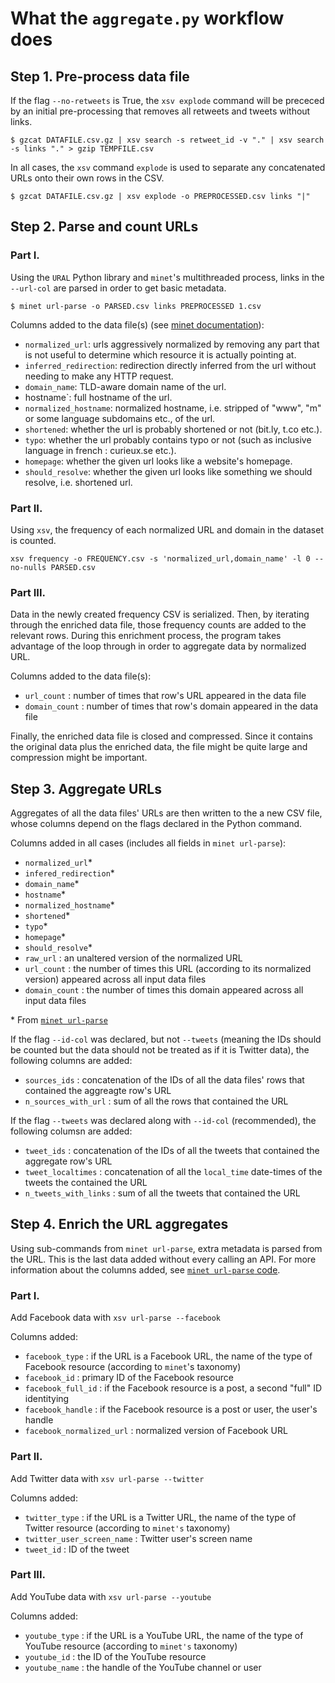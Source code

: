 # What the `aggregate.py` workflow does
## Step 1. Pre-process data file

If the flag `--no-retweets` is True, the `xsv explode` command will be prececed by an initial pre-processing that removes all retweets and tweets without links.

```shell
$ gzcat DATAFILE.csv.gz | xsv search -s retweet_id -v "." | xsv search -s links "." > gzip TEMPFILE.csv
```

In all cases, the `xsv` command `explode` is used to separate any concatenated URLs onto their own rows in the CSV.

```shell
$ gzcat DATAFILE.csv.gz | xsv explode -o PREPROCESSED.csv links "|"
```


## Step 2. Parse and count URLs

### Part I.

Using the `URAL` Python library and `minet`'s multithreaded process, links in the `--url-col` are parsed in order to get basic metadata.

```shell
$ minet url-parse -o PARSED.csv links PREPROCESSED 1.csv
```


Columns added to the data file(s) (see [minet documentation](https://github.com/medialab/minet/blob/master/docs/cli.md#url-parse)):
* `normalized_url`: urls aggressively normalized by removing any part that is not useful to determine which resource it is actually pointing at.
* `inferred_redirection`: redirection directly inferred from the url without needing to make any HTTP request.
* `domain_name`: TLD-aware domain name of the url.
* hostname`: full hostname of the url.
* `normalized_hostname`: normalized hostname, i.e. stripped of "www", "m" or some language subdomains etc., of the url.
* `shortened`: whether the url is probably shortened or not (bit.ly, t.co etc.).
* `typo`: whether the url probably contains typo or not (such as inclusive language in french : curieux.se etc.).
* `homepage`: whether the given url looks like a website's homepage.
* `should_resolve`: whether the given url looks like something we should resolve, i.e. shortened url.

### Part II.

Using `xsv`, the frequency of each normalized URL and domain in the dataset is counted.

```shell
xsv frequency -o FREQUENCY.csv -s 'normalized_url,domain_name' -l 0 --no-nulls PARSED.csv
```


### Part III.

Data in the newly created frequency CSV is serialized. Then, by iterating through the enriched data file, those frequency counts are added to the relevant rows. During this enrichment process, the program takes advantage of the loop through in order to aggregate data by normalized URL.

Columns added to the data file(s):
- `url_count` : number of times that row's URL appeared in the data file
- `domain_count` : number of times that row's domain appeared in the data file

Finally, the enriched data file is closed and compressed. Since it contains the original data plus the enriched data, the file might be quite large and compression might be important.

## Step 3. Aggregate URLs

Aggregates of all the data files' URLs are then written to the a new CSV file, whose columns depend on the flags declared in the Python command.

Columns added in all cases (includes all fields in `minet url-parse`):

- `normalized_url`*
- `infered_redirection`*
- `domain_name`*
- `hostname`*
- `normalized_hostname`*
- `shortened`*
- `typo`*
- `homepage`*
- `should_resolve`*
- `raw_url` : an unaltered version of the normalized URL
- `url_count` : the number of times this URL (according to its normalized version) appeared across all input data files
- `domain_count` : the number of times this domain appeared across all input data files

\* From [`minet url-parse`](https://github.com/medialab/minet/blob/master/minet/cli/url_parse.py) 

If the flag `--id-col` was declared, but not `--tweets` (meaning the IDs should be counted but the data should not be treated as if it is Twitter data), the following columns are added:
- `sources_ids` : concatenation of the IDs of all the data files' rows that contained the aggreagte row's URL
- `n_sources_with_url` : sum of all the rows that contained the URL

If the flag `--tweets` was declared along with `--id-col` (recommended), the following columsn are added:
- `tweet_ids` : concatenation of the IDs of all the tweets that contained the aggregate row's URL
- `tweet_localtimes` : concatenation of all the `local_time` date-times of the tweets the contained the URL
- `n_tweets_with_links` : sum of all the tweets that contained the URL

## Step 4. Enrich the URL aggregates

Using sub-commands from `minet url-parse`, extra metadata is parsed from the URL. This is the last data added without every calling an API. For more information about the columns added, see [`minet url-parse` code](https://github.com/medialab/minet/blob/master/minet/cli/url_parse.py).

### Part I. 
Add Facebook data with `xsv url-parse --facebook`

Columns added:
- `facebook_type` : if the URL is a Facebook URL, the name of the type of Facebook resource (according to `minet`'s taxonomy)
- `facebook_id` : primary ID of the Facebook resource
- `facebook_full_id` : if the Facebook resource is a post, a second "full" ID identitying
- `facebook_handle` : if the Facebook resource is a post or user, the user's handle
- `facebook_normalized_url` : normalized version of Facebook URL

### Part II.
Add Twitter data with `xsv url-parse --twitter`

Columns added:
- `twitter_type` : if the URL is a Twitter URL, the name of the type of Twitter resource (according to `minet's` taxonomy)
- `twitter_user_screen_name` : Twitter user's screen name
- `tweet_id` : ID of the tweet

### Part III.
Add YouTube data with `xsv url-parse --youtube`

Columns added:
- `youtube_type` : if the URL is a YouTube URL, the name of the type of YouTube resource (according to `minet's` taxonomy)
- `youtube_id` : the ID of the YouTube resource
- `youtube_name` : the handle of the YouTube channel or user